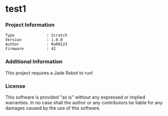 test1
================



### Project Information
```
Type              : Scratch
Version           : 1.0.0
Author            : RoR0123
Firmware          : 42
```

### Additional Information
This project requires a Jade Robot to run!

### License
This software is provided "as is" without any expressed or implied warranties.  In no case shall the author or any contributors be liable for any damages caused by the use of this software.

